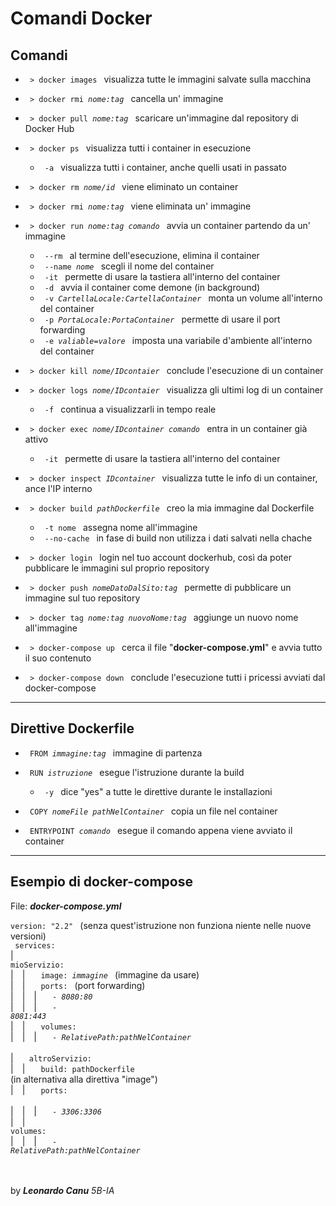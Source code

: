 # Comandi Docker 
## Comandi
- <code> > docker images </code>
visualizza tutte le immagini salvate sulla macchina

- <code> > docker rmi *nome:tag* </code>
cancella un' immagine

- <code> > docker pull *nome:tag* </code>
scaricare un'immagine dal repository di Docker Hub

- <code> > docker ps </code>
visualizza tutti i container in esecuzione
    - <code> -a </code> visualizza tutti i container, anche quelli usati in passato

- <code> > docker rm *nome/id* </code> 
viene eliminato un container 

- <code> > docker rmi *nome:tag* </code>
viene eliminata un' immagine

- <code> > docker run *nome:tag comando* </code>
avvia un container partendo da un' immagine 
    - <code> --rm </code> al termine dell'esecuzione, elimina il container 
    - <code> --name *nome* </code> scegli il nome del container
    - <code> -it </code> permette di usare la tastiera all'interno del container
    - <code> -d </code> avvia il container come demone (in background) 
    - <code> -v *CartellaLocale:CartellaContainer* </code > monta un volume all'interno del container
    - <code> -p *PortaLocale:PortaContainer* </code> permette di usare il port forwarding 
    - <code> -e *valiable=valore* </code> imposta una variabile d'ambiente all'interno del container

- <code> > docker kill *nome/IDcontaier* </code>
 conclude l'esecuzione di un container

- <code> > docker logs *nome/IDcontaier* </code>
visualizza gli ultimi log di un container
    - <code> -f </code> continua a visualizzarli in tempo reale

- <code> > docker exec *nome/IDcontainer comando* </code>
entra in un container già attivo
    - <code> -it </code>  permette di usare la tastiera all'interno del container

- <code> > docker inspect *IDcontainer* </code>
visualizza tutte le info di un container, ance l'IP interno

- <code> > docker build *pathDockerfile* </code>
creo la mia immagine dal Dockerfile
    - <code> -t nome </code> assegna nome all'immagine
    - <code> --no-cache </code> in fase di build non utilizza i dati salvati nella chache 

- <code> > docker login </code>
login nel tuo account dockerhub, così da poter pubblicare le  immagini sul proprio repository

- <code> > docker push *nomeDatoDalSito:tag* </code>
permette di pubblicare un immagine sul tuo repository

- <code> > docker tag *nome:tag nuovoNome:tag* </code>
aggiunge un nuovo nome all'immagine

- <code> > docker-compose up </code>
cerca il file "**docker-compose.yml**" e avvia tutto il suo contenuto

- <code> > docker-compose down </code>
conclude l'esecuzione tutti i pricessi avviati dal docker-compose 

---

## Direttive Dockerfile

- <code> FROM *immagine:tag* </code>  immagine di partenza

- <code> RUN *istruzione*	</code> esegue l'istruzione durante la build
    - <code> -y </code> dice "yes" a tutte le direttive durante le installazioni

- <code> COPY *nomeFile* *pathNelContainer* </code> copia un file nel container
- <code> ENTRYPOINT *comando* </code> esegue il comando appena viene avviato il container

---

## Esempio di docker-compose
File: ***docker-compose.yml*** <br>
<code> version: "2.2" </code> (senza quest'istruzione non funziona niente nelle nuove versioni) <br>
<code> services: </code> <br>
|&emsp; <code> mioServizio: </code> <br>
|&emsp;|&emsp; <code> image: *immagine* </code> (immagine da usare) <br>
|&emsp;|&emsp; <code> ports:  </code> (port forwarding) <br>
|&emsp;|&emsp;|&emsp; <code> - *8080:80* </code> <br>
|&emsp;|&emsp;|&emsp; <code> - *8081:443* </code> <br>
|&emsp;|&emsp; <code> volumes: </code> <br>
|&emsp;|&emsp;|&emsp; <code> - *RelativePath:pathNelContainer*  </code > <br>      	
|&emsp; <code> altroServizio: </code> <br>
|&emsp;|&emsp; <code> build: pathDockerfile </code>(in alternativa alla direttiva "image") <br>
|&emsp;|&emsp; <code> ports: </code> <br>
|&emsp;|&emsp;|&emsp; <code> - *3306:3306* </code> <br>
|&emsp;|&emsp;	 <code> volumes: </code> <br>
|&emsp;|&emsp;|&emsp; <code> - *RelativePath:pathNelContainer* </code><br>

<br><br>
by ***Leonardo Canu***
*5B-IA*